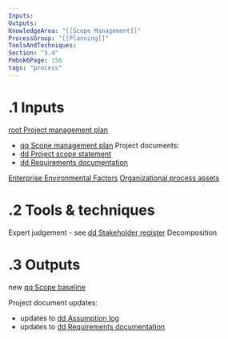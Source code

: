 ```yaml
---
Inputs:
Outputs:
KnowledgeArea: "[[Scope Management]]"
ProcessGroup: "[[Planning]]"
ToolsAndTechniques:
Section: "5.4"
Pmbok6Page: 156
tags: "process"
---
```

# .1 Inputs
[root Project management plan](root%20Project%20management%20plan.md)
* [qq Scope management plan](qq%20Scope%20management%20plan.md)
Project documents:
* [dd Project scope statement](dd%20Project%20scope%20statement.md)
* [dd Requirements documentation](dd%20Requirements%20documentation.md)

[Enterprise Environmental Factors](Enterprise%20Environmental%20Factors.md)
[Organizational process assets](Organizational%20process%20assets.md)

# .2 Tools & techniques
Expert judgement - see [dd Stakeholder register](dd%20Stakeholder%20register.md)
Decomposition

# .3 Outputs
new [qq Scope baseline](qq%20Scope%20baseline.md)

Project document updates:
* updates to [dd Assumption log](dd%20Assumption%20log.md)
* updates to [dd Requirements documentation](dd%20Requirements%20documentation.md)


